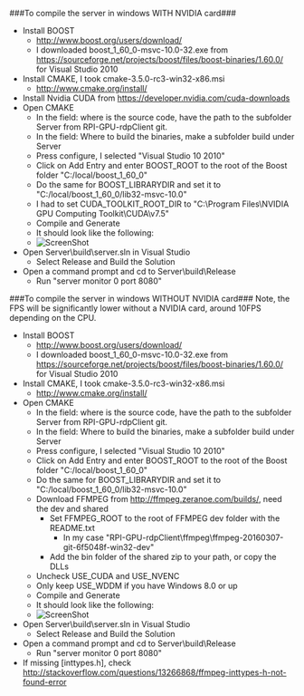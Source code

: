 ###To compile the server in windows WITH NVIDIA card###
- Install BOOST
  - http://www.boost.org/users/download/
  - I downloaded boost_1_60_0-msvc-10.0-32.exe from https://sourceforge.net/projects/boost/files/boost-binaries/1.60.0/ for Visual Studio 2010
- Install CMAKE, I took cmake-3.5.0-rc3-win32-x86.msi
  - http://www.cmake.org/install/
- Install Nvidia CUDA from https://developer.nvidia.com/cuda-downloads
- Open CMAKE
  - In the field: where is the source code, have the path to the subfolder Server from RPI-GPU-rdpClient git.
  - In the field: Where to build the binaries, make a subfolder build under Server
  - Press configure, I selected "Visual Studio 10 2010"
  - Click on Add Entry and enter BOOST_ROOT to the root of the Boost folder "C:/local/boost_1_60_0"
  - Do the same for BOOST_LIBRARYDIR and set it to "C:/local/boost_1_60_0/lib32-msvc-10.0"
  - I had to set CUDA_TOOLKIT_ROOT_DIR to "C:\Program Files\NVIDIA GPU Computing Toolkit\CUDA\v7.5"
  - Compile and Generate
  - It should look like the following:
  - ![ScreenShot](http://i.imgur.com/VSCmyC3.png)
- Open Server\build\server.sln in Visual Studio
  - Select Release and Build the Solution
- Open a command prompt and cd to Server\build\Release
  - Run "server monitor 0 port 8080"

###To compile the server in windows WITHOUT NVIDIA card###
Note, the FPS will be significantly lower without a NVIDIA card, around 10FPS depending on the CPU.
- Install BOOST
  - http://www.boost.org/users/download/
  - I downloaded boost_1_60_0-msvc-10.0-32.exe from https://sourceforge.net/projects/boost/files/boost-binaries/1.60.0/ for Visual Studio 2010
- Install CMAKE, I took cmake-3.5.0-rc3-win32-x86.msi
  - http://www.cmake.org/install/
- Open CMAKE
  - In the field: where is the source code, have the path to the subfolder Server from RPI-GPU-rdpClient git.
  - In the field: Where to build the binaries, make a subfolder build under Server
  - Press configure, I selected "Visual Studio 10 2010"
  - Click on Add Entry and enter BOOST_ROOT to the root of the Boost folder "C:/local/boost_1_60_0"
  - Do the same for BOOST_LIBRARYDIR and set it to "C:/local/boost_1_60_0/lib32-msvc-10.0"
  - Download FFMPEG from http://ffmpeg.zeranoe.com/builds/, need the dev and shared
    - Set FFMPEG_ROOT to the root of FFMPEG dev folder with the README.txt
      - In my case "RPI-GPU-rdpClient\ffmpeg\ffmpeg-20160307-git-6f5048f-win32-dev"
    - Add the bin folder of the shared zip to your path, or copy the DLLs
  - Uncheck USE_CUDA and USE_NVENC
  - Only keep USE_WDDM if you have Windows 8.0 or up
  - Compile and Generate
  - It should look like the following:
  - ![ScreenShot](http://i.imgur.com/485jCoE.png)
- Open Server\build\server.sln in Visual Studio
  - Select Release and Build the Solution
- Open a command prompt and cd to Server\build\Release
  - Run "server monitor 0 port 8080"
- If missing [inttypes.h], check http://stackoverflow.com/questions/13266868/ffmpeg-inttypes-h-not-found-error
